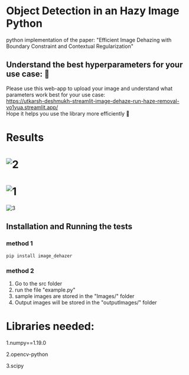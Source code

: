 # Object Detection in an Hazy Image Python
python implementation of the paper: "Efficient Image Dehazing with Boundary Constraint and Contextual Regularization"

## Understand the best hyperparameters for your use case: :eyes:
Please use this web-app to upload your image and understand what parameters work best for your use case:<br>
https://utkarsh-deshmukh-streamlit-image-dehaze-run-haze-removal-vo1yua.streamlit.app/
<br> Hope it helps you use the library more efficiently :champagne:
# Results
![2](https://user-images.githubusercontent.com/13918778/84451507-1cbbb180-ac08-11ea-816f-8ec983fd370d.JPG)
============================================================================================================
![1](https://user-images.githubusercontent.com/13918778/84451353-b0d94900-ac07-11ea-8f1b-3791e9f2f600.JPG)
============================================================================================================
![3](https://user-images.githubusercontent.com/13918778/84451641-8471fc80-ac08-11ea-8a7d-59f566b1c3bb.JPG)


## Installation and Running the tests

### method 1
  ```
  pip install image_dehazer
  ```
  

### method 2

  1. Go to the src folder
  2. run the file "example.py"
  3. sample images are stored in the "Images/" folder
  4. Output images will be stored in the "outputImages/" folder


# Libraries needed:
  1.numpy==1.19.0
  
  2.opencv-python
  
  3.scipy


